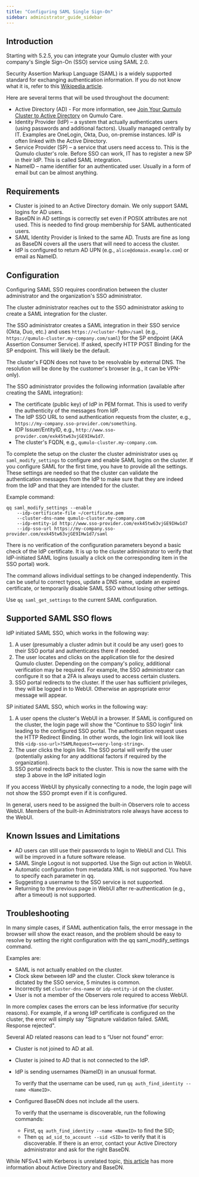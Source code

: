 ```yaml
---
title: "Configuring SAML Single Sign-On"
sidebar: administrator_guide_sidebar
---
```


## Introduction
Starting with 5.2.5, you can integrate your Qumulo cluster with your company's Single Sign-On (SSO) service using SAML 2.0.

Security Assertion Markup Language (SAML) is a widely supported standard for exchanging authentication information. If you do not know what it is, refer to this [Wikipedia article](https://en.wikipedia.org/wiki/SAML_2.0).

Here are several terms that will be used throughout the document:
- Active Directory (AD) - For more information, see [Join Your Qumulo Cluster to Active Directory](https://care.qumulo.com/hc/en-us/articles/115007276068) on Qumulo Care.
- Identity Provider (IdP) – a system that actually authenticates users (using passwords and additional factors). Usually managed centrally by IT. Examples are OneLogin, Okta, Duo, on-premise instances. IdP is often linked with the Active Directory.
- Service Provider (SP) – a service that users need access to. This is the Qumulo cluster's role. Before SSO can work, IT has to register a new SP in their IdP. This is called SAML integration.
- NameID – name identifier for an authenticated user. Usually in a form of email but can be almost anything.

## Requirements
- Cluster is joined to an Active Directory domain. We only support SAML logins for AD users.
- BaseDN in AD settings is correctly set even if POSIX attributes are not used. This is needed to find group membership for SAML authenticated users.
- SAML Identity Provider is linked to the same AD. Trusts are fine as long as BaseDN covers all the users that will need to access the cluster.
- IdP is configured to return AD UPN (e.g., `alice@domain.example.com`) or email as NameID.

## Configuration
Configuring SAML SSO requires coordination between the cluster administrator and the organization's SSO administrator.

The cluster administrator reaches out to the SSO administrator asking to create a SAML integration for the cluster.

The SSO administrator creates a SAML integration in their SSO service (Okta, Duo, etc.) and uses `https://<cluster-fqdn>/saml` (e.g., `https://qumulo-cluster.my-company.com/saml`) for the SP endpoint (AKA Assertion Consumer Service). If asked, specify HTTP POST Binding for the SP endpoint. This will likely be the default.

The cluster's FQDN does not have to be resolvable by external DNS. The resolution will be done by the customer's browser (e.g., it can be VPN-only).

The SSO administrator provides the following information (available after creating the SAML integration):
- The certificate (public key) of IdP in PEM format. This is used to verify the authenticity of the messages from IdP.
- The IdP SSO URL to send authentication requests from the cluster, e.g., `https://my-company.sso-provider.com/something`.
- IDP Issuer/EntityID, e.g., `http://www.sso-provider.com/exk45tw63vjGE9IHw1d7`.
- The cluster's FQDN, e.g., `qumulo-cluster.my-company.com`.

To complete the setup on the cluster the cluster administrator uses `qq saml_modify_settings` to configure and enable SAML logins on the cluster. If you configure SAML for the first time, you have to provide all the settings. These settings are needed so that the cluster can validate the authentication messages from the IdP to make sure that they are indeed from the IdP and that they are intended for the cluster.

Example command:
```
qq saml_modify_settings --enable 
    --idp-certificate-file ~/certificate.pem 
    --cluster-dns-name qumulo-cluster.my-company.com 
    --idp-entity-id http://www.sso-provider.com/exk45tw63vjGE9IHw1d7 
    --idp-sso-url https://my-company.sso-provider.com/exk45tw63vjGE9IHw1d7/saml
```

There is no verification of the configuration parameters beyond a basic check of the IdP certificate. It is up to the cluster administrator to verify that IdP-initiated SAML logins (usually a click on the corresponding item in the SSO portal) work.

The command allows individual settings to be changed independently. This can be useful to correct typos, update a DNS name, update an expired certificate, or temporarily disable SAML SSO without losing other settings.

Use `qq saml_get_settings` to the current SAML configuration.

## Supported SAML SSO flows
IdP initiated SAML SSO, which works in the following way:
1. A user (presumably a cluster admin but it could be any user) goes to their SSO portal and authenticates there if needed.
1. The user locates and clicks on the application tile for the desired Qumulo cluster. Depending on the company's policy, additional verification may be required. For example, the SSO administrator can configure it so that a 2FA is always used to access certain clusters.
1. SSO portal redirects to the cluster. If the user has sufficient privileges, they will be logged in to WebUI. Otherwise an appropriate error message will appear.

SP initiated SAML SSO, which works in the following way:
1. A user opens the cluster's WebUI in a browser. If SAML is configured on the cluster, the login page will show the "Continue to SSO login" link leading to the configured SSO portal.
The authentication request uses the HTTP Redirect Binding. In other words, the login link will look like this `<idp-sso-url>?SAMLRequest=<very-long-string>`.
1. The user clicks the login link. The SSO portal will verify the user (potentially asking for any additional factors if required by the organization).
1. SSO portal redirects back to the cluster. This is now the same with the step 3 above in the IdP initiated login

If you access WebUI by physically connecting to a node, the login page will not show the SSO prompt even if it is configured.

In general, users need to be assigned the built-in Observers role to access WebUI. Members of the built-in Administrators role always have access to the WebUI.

## Known Issues and Limitations
- AD users can still use their passwords to login to WebUI and CLI. This will be improved in a future software release.
- SAML Single Logout is not supported. Use the Sign out action in WebUI.
- Automatic configuration from metadata XML is not supported. You have to specify each parameter in qq.
- Suggesting a username to the SSO service is not supported.
- Returning to the previous page in WebUI after re-authentication (e.g., after a timeout) is not supported.

## Troubleshooting
In many simple cases, if SAML authentication fails, the error message in the browser will show the exact reason, and the problem should be easy to resolve by setting the right configuration with the qq saml_modify_settings command.

Examples are:
- SAML is not actually enabled on the cluster.
- Clock skew between IdP and the cluster. Clock skew tolerance is dictated by the SSO service, 5 minutes is common.
- Incorrectly set `cluster-dns-name` or `idp-entity-id` on the cluster.
- User is not a member of the Observers role required to access WebUI.

In more complex cases the errors can be less informative (for security reasons). For example, if a wrong IdP certificate is configured on the cluster, the error will simply say "Signature validation failed. SAML Response rejected".

Several AD related reasons can lead to s “User not found” error:
- Cluster is not joined to AD at all.
- Cluster is joined to AD that is not connected to the IdP.
- IdP is sending usernames (NameID) in an unusual format.
  
  To verify that the username can be used, run `qq auth_find_identity --name <NameID>`.
- Configured BaseDN does not include all the users.
  
  To verify that the username is discoverable, run the following commands:
  - First, `qq auth_find_identity --name <NameID>` to find the SID;
  - Then `qq ad_sid_to_account --sid <SID>` to verify that it is discoverable.
If there is an error, contact your Active Directory administrator and ask for the right BaseDN.

While NFSv4.1 with Kerberos is unrelated topic, [this article](../kerberos/kerberos-prerequisites-joining-cluster-active-directory.md#specifying-the-base-distinguished-name-base-dn) has more information about Active Directory and BaseDN.
